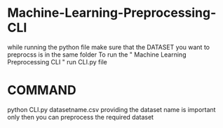 # Machine-Learning-Preprocessing-CLI

while running the python file make sure that the DATASET you want to preprocss is in the same folder 
To run the " Machine Learning Preprocessing CLI "
run CLI.py file 

# COMMAND # 
python CLI.py datasetname.csv
providing the dataset name is important only then you can preprocess the required dataset
